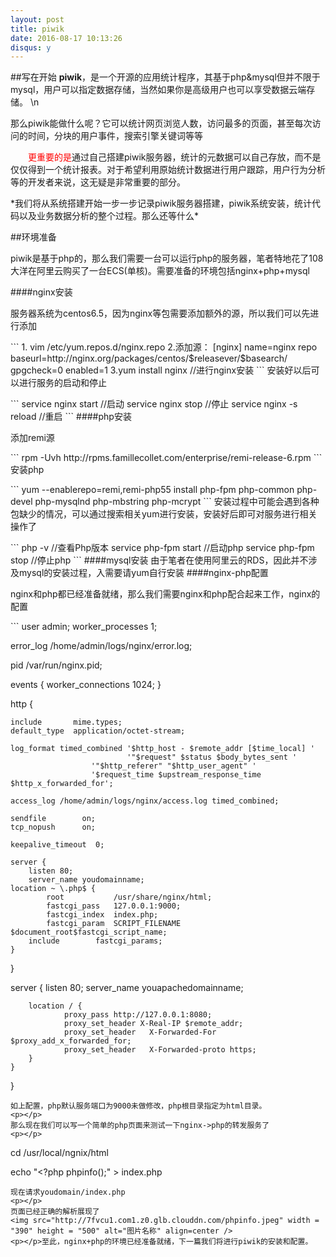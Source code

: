 ```yaml
---
layout: post
title: piwik
date: 2016-08-17 10:13:26
disqus: y
---
```

##写在开始
**piwik**，是一个开源的应用统计程序，其基于php&mysql但并不限于mysql，用户可以指定数据存储，当然如果你是高级用户也可以享受数据云端存储。
\n
<p></p>
那么piwik能做什么呢？它可以统计网页浏览人数，访问最多的页面，甚至每次访问的时间，分块的用户事件，搜索引擎关键词等等
<p><font color=red>&emsp;&emsp;更重要的是</font>通过自己搭建piwik服务器，统计的元数据可以自己存放，而不是仅仅得到一个统计报表。对于希望利用原始统计数据进行用户跟踪，用户行为分析等的开发者来说，这无疑是非常重要的部分。</p>
<p></p>
*我们将从系统搭建开始一步一步记录piwik服务器搭建，piwik系统安装，统计代码以及业务数据分析的整个过程。那么还等什么*
<p></p>
##环境准备
<p>piwik是基于php的，那么我们需要一台可以运行php的服务器，笔者特地花了108大洋在阿里云购买了一台ECS(单核)。需要准备的环境包括nginx+php+mysql</p>
####nginx安装
<p>服务器系统为centos6.5，因为nginx等包需要添加额外的源，所以我们可以先进行添加</p>
```
1. vim /etc/yum.repos.d/nginx.repo
2.添加源：
[nginx]
name=nginx repo
baseurl=http://nginx.org/packages/centos/$releasever/$basearch/
gpgcheck=0
enabled=1
3.yum install nginx //进行nginx安装
```
安装好以后可以进行服务的启动和停止
<p></p>
```
service nginx start //启动
service nginx stop //停止
service nginx -s reload //重启
```
####php安装
<p>添加remi源</p>
```
rpm -Uvh http://rpms.famillecollet.com/enterprise/remi-release-6.rpm
```
安装php
<p></p>
```
yum --enablerepo=remi,remi-php55 install php-fpm php-common php-devel php-mysqlnd php-mbstring php-mcrypt
```
安装过程中可能会遇到各种包缺少的情况，可以通过搜索相关yum进行安装，安装好后即可对服务进行相关操作了
<p></p>
```
php -v //查看Php版本
service php-fpm start //启动php
service php-fpm stop //停止php
```
####mysql安装
由于笔者在使用阿里云的RDS，因此并不涉及mysql的安装过程，入需要请yum自行安装
####nginx-php配置
<p>nginx和php都已经准备就绪，那么我们需要nginx和php配合起来工作，nginx的配置</p>
```
user  admin;
worker_processes  1;

error_log  /home/admin/logs/nginx/error.log;

pid       /var/run/nginx.pid;


events {
    worker_connections  1024;
}


http {

    include       mime.types;
    default_type  application/octet-stream;

    log_format timed_combined '$http_host - $remote_addr [$time_local] '
                              '"$request" $status $body_bytes_sent '
   		              '"$http_referer" "$http_user_agent" '
	    		      '$request_time $upstream_response_time $http_x_forwarded_for';

    access_log /home/admin/logs/nginx/access.log timed_combined;

    sendfile        on;
    tcp_nopush      on;

    keepalive_timeout  0;

    server {
        listen 80;
        server_name youdomainname;
	location ~ \.php$ {
    		root           /usr/share/nginx/html;
    		fastcgi_pass   127.0.0.1:9000;
    		fastcgi_index  index.php;
    		fastcgi_param  SCRIPT_FILENAME  $document_root$fastcgi_script_name;
		include        fastcgi_params;
	}
}


server {
        listen 80;
		server_name youapachedomainname;

        location / {
                proxy_pass http://127.0.0.1:8080;
                proxy_set_header X-Real-IP $remote_addr;
                proxy_set_header   X-Forwarded-For  $proxy_add_x_forwarded_for;
                proxy_set_header   X-Forwarded-proto https;
        }
	}

}
```
如上配置，php默认服务端口为9000未做修改，php根目录指定为html目录。
<p></p>
那么现在我们可以写一个简单的php页面来测试一下nginx->php的转发服务了
<p></p>
```
cd /usr/local/ngnix/html

echo "<?php phpinfo();" > index.php
```
现在请求youdomain/index.php
<p></p>
页面已经正确的解析展现了
<img src="http://7fvcu1.com1.z0.glb.clouddn.com/phpinfo.jpeg" width = "390" height = "500" alt="图片名称" align=center />
<p></p>至此，nginx+php的环境已经准备就绪，下一篇我们将进行piwik的安装和配置。